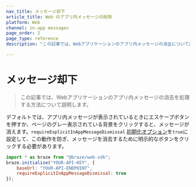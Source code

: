 ```yaml
---
nav_title: メッセージ却下
article_title: Web のアプリ内メッセージの削除
platform: Web
channel: in-app messages
page_order: 2
page_type: reference
description: "この記事では、Webアプリケーションのアプリ内メッセージの消去について説明します。"

---
```


# メッセージ却下

> この記事では、Webアプリケーションのアプリ内メッセージの消去を処理する方法について説明します。

デフォルトでは、アプリ内メッセージが表示されているときにエスケープボタンを押すか、ページのグレー表示されている背景をクリックすると、メッセージが消えます。`requireExplicitInAppMessageDismissal` [初期化オプション][41]を`true`に設定して、この動作を防ぎ、メッセージを消去するために明示的なボタンをクリックする必要があります。 

```javascript
import * as braze from "@braze/web-sdk";
braze.initialize("YOUR-API-KEY", {
    baseUrl: "YOUR-API-ENDPOINT",
    requireExplicitInAppMessageDismissal: true
});
```

[41]: https://js.appboycdn.com/web-sdk/latest/doc/modules/braze.html#initializationoptions

